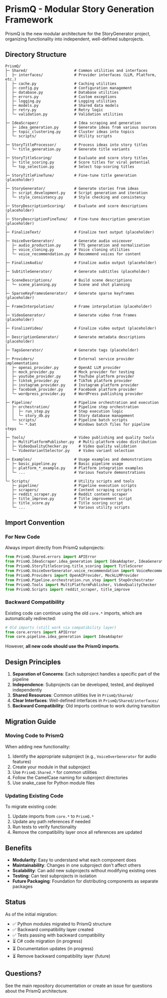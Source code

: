 # PrismQ - Modular Story Generation Framework

PrismQ is the new modular architecture for the StoryGenerator project, organizing functionality into independent, well-defined subprojects.

## Directory Structure

```
PrismQ/
├─ Shared/                     # Common utilities and interfaces
│  ├─ interfaces/              # Provider interfaces (LLM, Platform, etc.)
│  ├─ cache.py                 # Caching utilities
│  ├─ config.py                # Configuration management
│  ├─ database.py              # Database utilities
│  ├─ errors.py                # Custom exceptions
│  ├─ logging.py               # Logging utilities
│  ├─ models.py                # Shared data models
│  ├─ retry.py                 # Retry logic
│  └─ validation.py            # Validation utilities
│
├─ IdeaScraper/                # Idea scraping and generation
│  ├─ idea_generation.py       # Generate ideas from various sources
│  ├─ topic_clustering.py      # Cluster ideas into topics
│  └─ scripts/                 # Utility scripts
│
├─ StoryTitleProcessor/        # Process ideas into story titles
│  └─ title_generation.py      # Generate title variants
│
├─ StoryTitleScoring/          # Evaluate and score story titles
│  ├─ title_scoring.py         # Score titles for viral potential
│  └─ top_selection.py         # Select top-scoring titles
│
├─ StoryTitleFineTune/         # Fine-tune title generation (placeholder)
│
├─ StoryGenerator/             # Generate stories from ideas
│  ├─ script_development.py    # Script generation and iteration
│  └─ style_consistency.py     # Style checking and consistency
│
├─ StoryDescriptionScoring/    # Evaluate and score descriptions (placeholder)
│
├─ StoryDescriptionFineTune/   # Fine-tune description generation (placeholder)
│
├─ FinalizeText/               # Finalize text output (placeholder)
│
├─ VoiceOverGenerator/         # Generate audio voiceover
│  ├─ audio_production.py      # TTS generation and normalization
│  ├─ voice_cloning.py         # Voice cloning utilities
│  └─ voice_recommendation.py  # Recommend voices for content
│
├─ FinalizeAudio/              # Finalize audio output (placeholder)
│
├─ SubtitleGenerator/          # Generate subtitles (placeholder)
│
├─ SceneDescriptions/          # Build scene descriptions
│  └─ scene_planning.py        # Scene and shot planning
│
├─ SparseKeyFramesGenerator/   # Generate sparse keyframes (placeholder)
│
├─ FrameInterpolation/         # Frame interpolation (placeholder)
│
├─ VideoGenerator/             # Generate video from frames (placeholder)
│
├─ FinalizeVideo/              # Finalize video output (placeholder)
│
├─ DescriptionGenerator/       # Generate metadata descriptions (placeholder)
│
├─ TagsGenerator/              # Generate tags (placeholder)
│
├─ Providers/                  # External service provider implementations
│  ├─ openai_provider.py       # OpenAI LLM provider
│  ├─ mock_provider.py         # Mock provider for testing
│  ├─ youtube_provider.py      # YouTube platform provider
│  ├─ tiktok_provider.py       # TikTok platform provider
│  ├─ instagram_provider.py    # Instagram platform provider
│  ├─ facebook_provider.py     # Facebook platform provider
│  └─ wordpress_provider.py    # WordPress publishing provider
│
├─ Pipeline/                   # Pipeline orchestration and execution
│  ├─ orchestration/           # Pipeline step orchestration
│  │  ├─ run_step.py           # Step execution logic
│  │  └─ story_db.py           # Story database management
│  └─ scripts/                 # Pipeline batch scripts
│     └─ *.bat                 # Windows batch files for pipeline steps
│
├─ Tools/                      # Video publishing and quality tools
│  ├─ MultiPlatformPublisher.py  # Multi-platform video distribution
│  ├─ VideoQualityChecker.py     # Video quality validation
│  └─ VideoVariantSelector.py    # Video variant selection
│
├─ Examples/                   # Usage examples and demonstrations
│  ├─ basic_pipeline.py        # Basic pipeline usage
│  ├─ platform_*_example.py    # Platform integration examples
│  └─ ...                      # Various feature demonstrations
│
└─ Scripts/                    # Utility scripts and tools
   ├─ pipeline/                # Pipeline execution scripts
   ├─ scrapers/                # Content scraping scripts
   ├─ reddit_scraper.py        # Reddit content scraper
   ├─ title_improve.py         # Title improvement script
   ├─ title_score.py           # Title scoring script
   └─ ...                      # Various utility scripts
```

## Import Convention

### For New Code

Always import directly from PrismQ subprojects:

```python
from PrismQ.Shared.errors import APIError
from PrismQ.IdeaScraper.idea_generation import IdeaAdapter, IdeaGenerator
from PrismQ.StoryTitleScoring.title_scoring import TitleScorer
from PrismQ.VoiceOverGenerator.voice_recommendation import VoiceRecommender
from PrismQ.Providers import OpenAIProvider, MockLLMProvider
from PrismQ.Pipeline.orchestration.run_step import StepOrchestrator
from PrismQ.Tools import MultiPlatformPublisher, VideoQualityChecker
from PrismQ.Scripts import reddit_scraper, title_improve
```

### Backward Compatibility

Existing code can continue using the old `core.*` imports, which are automatically redirected:

```python
# Old imports (still work via compatibility layer)
from core.errors import APIError
from core.pipeline.idea_generation import IdeaAdapter
```

However, **all new code should use the PrismQ imports**.

## Design Principles

1. **Separation of Concerns**: Each subproject handles a specific part of the pipeline
2. **Independence**: Subprojects can be developed, tested, and deployed independently
3. **Shared Resources**: Common utilities live in `PrismQ/Shared/`
4. **Clear Interfaces**: Well-defined interfaces in `PrismQ/Shared/interfaces/`
5. **Backward Compatibility**: Old imports continue to work during transition

## Migration Guide

### Moving Code to PrismQ

When adding new functionality:

1. Identify the appropriate subproject (e.g., `VoiceOverGenerator` for audio features)
2. Create your module in that subproject
3. Use `PrismQ.Shared.*` for common utilities
4. Follow the CamelCase naming for subproject directories
5. Use snake_case for Python module files

### Updating Existing Code

To migrate existing code:

1. Update imports from `core.*` to `PrismQ.*`
2. Update any path references if needed
3. Run tests to verify functionality
4. Remove the compatibility layer once all references are updated

## Benefits

- **Modularity**: Easy to understand what each component does
- **Maintainability**: Changes in one subproject don't affect others
- **Scalability**: Can add new subprojects without modifying existing ones
- **Testing**: Can test subprojects in isolation
- **Future Packaging**: Foundation for distributing components as separate packages

## Status

As of the initial migration:
- ✅ Python modules migrated to PrismQ structure
- ✅ Backward compatibility layer created
- ✅ Tests passing with backward compatibility
- ⏳ C# code migration (in progress)
- ⏳ Documentation updates (in progress)
- ⏳ Remove backward compatibility layer (future)

## Questions?

See the main repository documentation or create an issue for questions about the PrismQ architecture.

